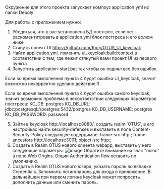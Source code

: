 Окружение для этого проекта запускает компоуз application.yml из папки Depoly

Для работы с приложением нужно:
1. Убедиться, что у вас установлена БД постгрес, если нет - раскоментитровать в application.yml блок постгреса и его волюм ниже
2. Стянуть проект UI https://github.com/Rpry/OTUS_UI_keycloak
3. Найти application.yml, поменять ui_keycloak:build:context в соответствии с тем, где лежит стянутый вами проект UI из первого пункта
4. Запустить application-start.bat так чтобы он поднял все без ошибок
  
Если во время выполнения пункта 4 будет ошибка UI_keycloak, значит возможно некорректно сделано действие 3

Если во время выполнения пункта 4 будет ошибка самого keycloak, значит возможно проблема в несоответствии следующих параметров постгреса:
      KC_DB: postgres
      KC_DB_URL: jdbc:postgresql://postgres:5432/postgres
      KC_DB_USERNAME: postgres
      KC_DB_PASSWORD: password

5. Зайти в keycloak http://localhost:8080/, создать realm 'OTUS', в его настройках найти security-defenses и выставить в поле Content-Security-Policy следующее содердимое: 
frame-src http:; frame-ancestors http://localhost:3001; object-src http:;
6. Создать в Realm OTUS нового клиента webapp, выставить у него следующие параметры:
![image](https://github.com/Rpry/OTUS_api_keycloak/assets/13750284/e2dc362b-0311-4797-ab5b-e8dc935d5fbd)
Обратите внимание на знак "плюс" в поле Web Origins. Опции Authentication flow оставить по умолчанию.
7. Создать в Realm OTUS нового юзера, указать пароль во вкладке Credentials. Запомнить логин/пароль для входа в приложение. В дальнейшем при первом логине keycloak может попросить дополнить данные или сменить пароль.
   
